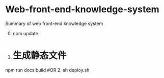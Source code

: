 # Web-front-end-knowledge-system
Summary of web front-end knowledge system

0. npm update
1. # 生成静态文件
npm run docs:build
#OR 2. sh deploy.sh
